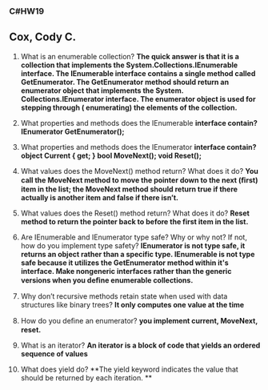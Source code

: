 ### C#HW19
## Cox, Cody C.

1. What is an enumerable collection?
**The quick answer is that it is a collection that  implements the System.Collections.IEnumerable interface. The IEnumerable interface contains a single method called GetEnumerator. The GetEnumerator method should return an enumerator object that implements the System. Collections.IEnumerator interface. The enumerator object is used for stepping through ( enumerating) the elements of the collection.**

1. What properties and methods does the IEnumerable **interface contain?
IEnumerator GetEnumerator();**

1. What properties and methods does the IEnumerator **interface contain?
object Current { get; }
bool MoveNext();
void Reset();**

1. What values does the MoveNext() method return? What does it do?
**You call the MoveNext method to move the pointer down to the next (ﬁrst) item in the list; the MoveNext method should return true if there actually is another item and false if there isn’t.**

1. What values does the Reset() method return? What does it do?
 **Reset method to return the pointer back to before the first item in the list.**

1. Are IEnumerable and IEnumerator type safe? Why or why not? If not, how do you implement type safety?
**IEnumerator is not type safe, it returns an object rather than a specific type.
IEnumerable is not type safe because it utilizes the GetEnumerator method within it's interface.
Make nongeneric interfaces rather than the generic versions when you deﬁne enumerable collections.**

1. Why don’t recursive methods retain state when used with data structures like binary trees?
**It only computes one value at the time**

1. How do you deﬁne an enumerator?
**you implement current, MoveNext, reset.**

1. What is an iterator?
**An iterator is a block of code that yields an ordered sequence of values**

1. What does yield do?
 **The yield keyword indicates the value that should be returned by each iteration. **
